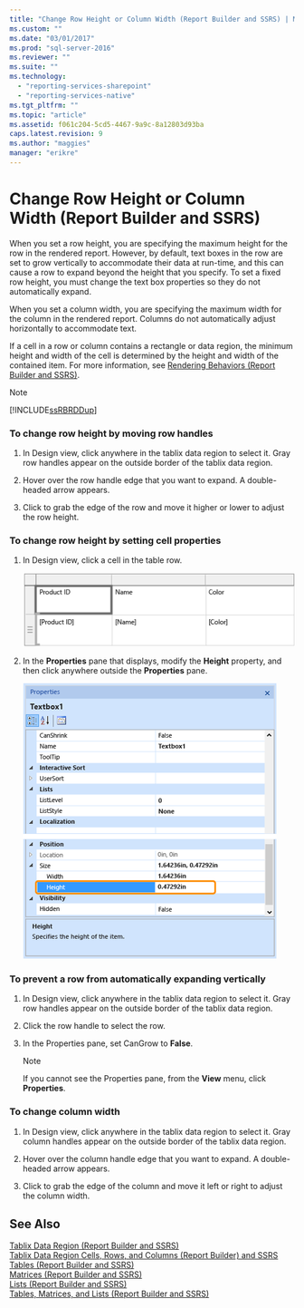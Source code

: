 ```yaml
---
title: "Change Row Height or Column Width (Report Builder and SSRS) | Microsoft Docs"
ms.custom: ""
ms.date: "03/01/2017"
ms.prod: "sql-server-2016"
ms.reviewer: ""
ms.suite: ""
ms.technology: 
  - "reporting-services-sharepoint"
  - "reporting-services-native"
ms.tgt_pltfrm: ""
ms.topic: "article"
ms.assetid: f061c204-5cd5-4467-9a9c-8a12803d93ba
caps.latest.revision: 9
ms.author: "maggies"
manager: "erikre"
---
```

# Change Row Height or Column Width (Report Builder and SSRS)
  When you set a row height, you are specifying the maximum height for the row in the rendered report. However, by default, text boxes in the row are set to grow vertically to accommodate their data at run-time, and this can cause a row to expand beyond the height that you specify. To set a fixed row height, you must change the text box properties so they do not automatically expand.  
  
 When you set a column width, you are specifying the maximum width for the column in the rendered report. Columns do not automatically adjust horizontally to accommodate text.  
  
 If a cell in a row or column contains a rectangle or data region, the minimum height and width of the cell is determined by the height and width of the contained item. For more information, see [Rendering Behaviors &#40;Report Builder  and SSRS&#41;](../../reporting-services/report-design/rendering-behaviors-report-builder-and-ssrs.md).  
  
> [!NOTE]  
>  [!INCLUDE[ssRBRDDup](../../a9retired/includes/ssrbrddup-md.md)]  
  
### To change row height by moving row handles  
  
1.  In Design view, click anywhere in the tablix data region to select it. Gray row handles appear on the outside border of the tablix data region.  
  
2.  Hover over the row handle edge that you want to expand. A double-headed arrow appears.  
  
3.  Click to grab the edge of the row and move it higher or lower to adjust the row height.  
  
### To change row height by setting cell properties  
  
1.  In Design view, click a cell in the table row.  
  
     ![Selected Cell in a Table](../../reporting-services/report-design/media/table-selectcell.png "Selected Cell in a Table")  
  
2.  In the **Properties** pane that displays, modify the **Height** property, and then click anywhere outside the **Properties** pane.  
  
     ![Properties Pane for selected table cell](../../reporting-services/report-design/media/cell-propertiespane.png "Properties Pane for selected table cell")  
  
### To prevent a row from automatically expanding vertically  
  
1.  In Design view, click anywhere in the tablix data region to select it. Gray row handles appear on the outside border of the tablix data region.  
  
2.  Click the row handle to select the row.  
  
3.  In the Properties pane, set CanGrow to **False**.  
  
    > [!NOTE]  
    >  If you cannot see the Properties pane, from the **View** menu, click **Properties**.  
  
### To change column width  
  
1.  In Design view, click anywhere in the tablix data region to select it. Gray column handles appear on the outside border of the tablix data region.  
  
2.  Hover over the column handle edge that you want to expand. A double-headed arrow appears.  
  
3.  Click to grab the edge of the column and move it left or right to adjust the column width.  
  
## See Also  
 [Tablix Data Region (Report Builder and SSRS)](https://msdn.microsoft.com/library/dd220587.aspx)   
 [Tablix Data Region Cells, Rows, and Columns (Report Builder) and SSRS](https://msdn.microsoft.com/library/dd220511.aspx)   
 [Tables (Report Builder and SSRS)](../../reporting-services/report-design/tables-report-builder-and-ssrs.md)   
 [Matrices (Report Builder and SSRS)](https://msdn.microsoft.com/library/dd207149.aspx)   
 [Lists (Report Builder and SSRS)](https://msdn.microsoft.com/library/dd239330.aspx)   
 [Tables, Matrices, and Lists (Report Builder and SSRS)](../../reporting-services/report-design/tables-matrices-and-lists-report-builder-and-ssrs.md)  
  
  